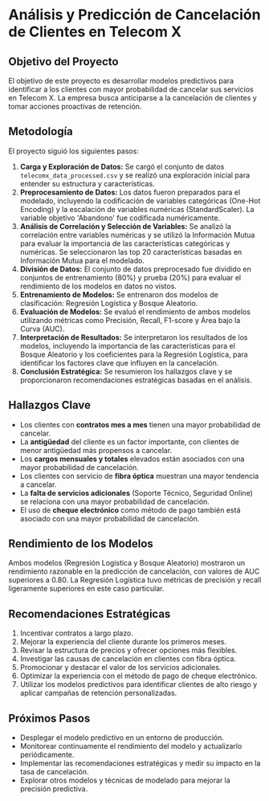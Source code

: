 # Análisis y Predicción de Cancelación de Clientes en Telecom X

## Objetivo del Proyecto

El objetivo de este proyecto es desarrollar modelos predictivos para identificar a los clientes con mayor probabilidad de cancelar sus servicios en Telecom X. La empresa busca anticiparse a la cancelación de clientes y tomar acciones proactivas de retención.

## Metodología

El proyecto siguió los siguientes pasos:

1.  **Carga y Exploración de Datos:** Se cargó el conjunto de datos `telecomx_data_processed.csv` y se realizó una exploración inicial para entender su estructura y características.
2.  **Preprocesamiento de Datos:** Los datos fueron preparados para el modelado, incluyendo la codificación de variables categóricas (One-Hot Encoding) y la escalación de variables numéricas (StandardScaler). La variable objetivo 'Abandono' fue codificada numéricamente.
3.  **Análisis de Correlación y Selección de Variables:** Se analizó la correlación entre variables numéricas y se utilizó la Información Mutua para evaluar la importancia de las características categóricas y numéricas. Se seleccionaron las top 20 características basadas en Información Mutua para el modelado.
4.  **División de Datos:** El conjunto de datos preprocesado fue dividido en conjuntos de entrenamiento (80%) y prueba (20%) para evaluar el rendimiento de los modelos en datos no vistos.
5.  **Entrenamiento de Modelos:** Se entrenaron dos modelos de clasificación: Regresión Logística y Bosque Aleatorio.
6.  **Evaluación de Modelos:** Se evaluó el rendimiento de ambos modelos utilizando métricas como Precisión, Recall, F1-score y Área bajo la Curva (AUC).
7.  **Interpretación de Resultados:** Se interpretaron los resultados de los modelos, incluyendo la importancia de las características para el Bosque Aleatorio y los coeficientes para la Regresión Logística, para identificar los factores clave que influyen en la cancelación.
8.  **Conclusión Estratégica:** Se resumieron los hallazgos clave y se proporcionaron recomendaciones estratégicas basadas en el análisis.

## Hallazgos Clave

*   Los clientes con **contratos mes a mes** tienen una mayor probabilidad de cancelar.
*   La **antigüedad** del cliente es un factor importante, con clientes de menor antigüedad más propensos a cancelar.
*   Los **cargos mensuales y totales** elevados están asociados con una mayor probabilidad de cancelación.
*   Los clientes con servicio de **fibra óptica** muestran una mayor tendencia a cancelar.
*   La **falta de servicios adicionales** (Soporte Técnico, Seguridad Online) se relaciona con una mayor probabilidad de cancelación.
*   El uso de **cheque electrónico** como método de pago también está asociado con una mayor probabilidad de cancelación.

## Rendimiento de los Modelos

Ambos modelos (Regresión Logística y Bosque Aleatorio) mostraron un rendimiento razonable en la predicción de cancelación, con valores de AUC superiores a 0.80. La Regresión Logística tuvo métricas de precisión y recall ligeramente superiores en este caso particular.

## Recomendaciones Estratégicas

1.  Incentivar contratos a largo plazo.
2.  Mejorar la experiencia del cliente durante los primeros meses.
3.  Revisar la estructura de precios y ofrecer opciones más flexibles.
4.  Investigar las causas de cancelación en clientes con fibra óptica.
5.  Promocionar y destacar el valor de los servicios adicionales.
6.  Optimizar la experiencia con el método de pago de cheque electrónico.
7.  Utilizar los modelos predictivos para identificar clientes de alto riesgo y aplicar campañas de retención personalizadas.

## Próximos Pasos

*   Desplegar el modelo predictivo en un entorno de producción.
*   Monitorear continuamente el rendimiento del modelo y actualizarlo periódicamente.
*   Implementar las recomendaciones estratégicas y medir su impacto en la tasa de cancelación.
*   Explorar otros modelos y técnicas de modelado para mejorar la precisión predictiva.
